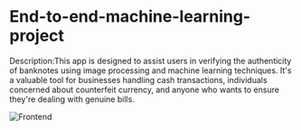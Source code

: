 # End-to-end-machine-learning-project
Description:This app is designed to assist users in verifying the authenticity of banknotes using image processing and machine learning techniques. It's a valuable tool for businesses handling cash transactions, individuals concerned about counterfeit currency, and anyone who wants to ensure they're dealing with genuine bills.

![Frontend](https://github.com/A16S10/End-to-end-machine-learning-project/assets/110720116/e894d07f-c324-4f59-b3ae-73ebe73a5919)
